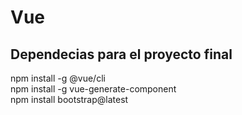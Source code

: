 # Vue
## Dependecias para el proyecto final
npm install -g @vue/cli  
npm install -g vue-generate-component  
npm install bootstrap@latest  
